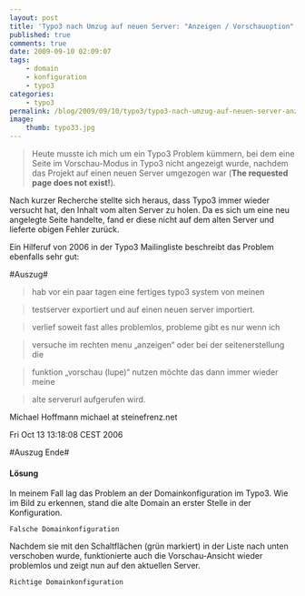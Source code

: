 ```yaml
---
layout: post
title: 'Typo3 nach Umzug auf neuen Server: "Anzeigen / Vorschauoption" springt auf alten Server'
published: true
comments: true
date: 2009-09-10 02:09:07
tags:
    - domain
    - konfiguration
    - typo3
categories:
    - typo3
permalink: /blog/2009/09/10/typo3/typo3-nach-umzug-auf-neuen-server-anzeigen-vorschauoption-springt-auf-alten-server
image:
    thumb: typo33.jpg
---
```

> Heute musste ich mich um ein Typo3 Problem kümmern, bei dem eine Seite im Vorschau-Modus in Typo3 nicht angezeigt wurde, nachdem das Projekt auf einen neuen Server umgezogen war (**The requested page does not exist!**).



Nach kurzer Recherche stellte sich heraus, dass Typo3 immer wieder versucht hat, den Inhalt vom alten Server zu holen. Da es sich um eine neu angelegte Seite handelte, fand er diese nicht auf dem alten Server und lieferte obigen Fehler zurück.



Ein Hilferuf von 2006 in der Typo3 Mailingliste beschreibt das Problem ebenfalls sehr gut:
  
#Auszug#
  
> hab vor ein paar tagen eine fertiges typo3 system von meinen
  
> testserver exportiert und auf einen neuen server importiert.
  
> verlief soweit fast alles problemlos, probleme gibt es nur wenn ich
  
> versuche im rechten menu &#8222;anzeigen&#8220; oder bei der seitenerstellung die
  
> funktion &#8222;vorschau (lupe)&#8220; nutzen möchte das dann immer wieder meine
  
> alte serverurl aufgerufen wird.

Michael Hoffmann michael at steinefrenz.net
  
Fri Oct 13 13:18:08 CEST 2006
  
#Auszug Ende#

#### Lösung

In meinem Fall lag das Problem an der Domainkonfiguration im Typo3. Wie im Bild zu erkennen, stand die alte Domain an erster Stelle in der Konfiguration.


  
  
  
    Falsche Domainkonfiguration
  


Nachdem sie mit den Schaltflächen (grün markiert) in der Liste nach unten verschoben wurde, funktionierte auch die Vorschau-Ansicht wieder problemlos und zeigt nun auf den aktuellen Server.


  
  
  
    Richtige Domainkonfiguration
  
